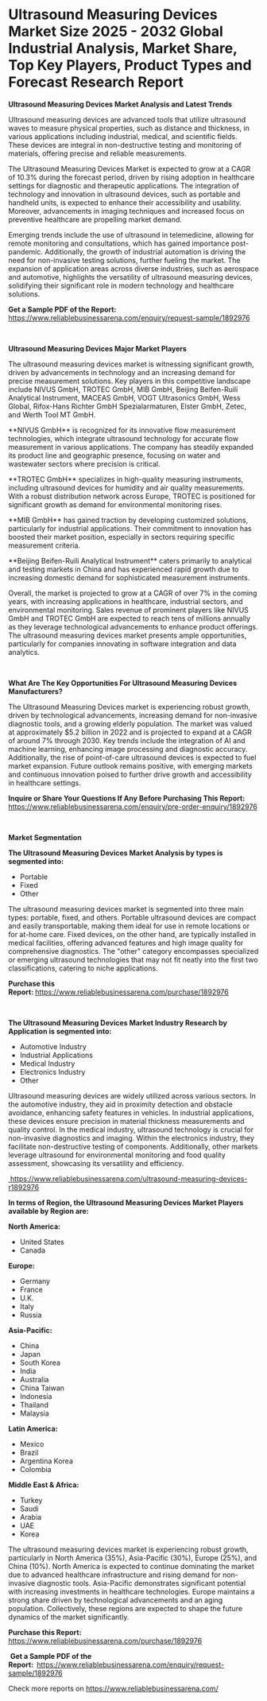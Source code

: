 <p><h1>Ultrasound Measuring Devices Market Size 2025 - 2032 Global Industrial Analysis, Market Share, Top Key Players, Product Types and Forecast Research Report</h1></p><p><strong>Ultrasound Measuring Devices Market Analysis and Latest Trends</strong></p>
<p><p>Ultrasound measuring devices are advanced tools that utilize ultrasound waves to measure physical properties, such as distance and thickness, in various applications including industrial, medical, and scientific fields. These devices are integral in non-destructive testing and monitoring of materials, offering precise and reliable measurements.</p><p>The Ultrasound Measuring Devices Market is expected to grow at a CAGR of 10.3% during the forecast period, driven by rising adoption in healthcare settings for diagnostic and therapeutic applications. The integration of technology and innovation in ultrasound devices, such as portable and handheld units, is expected to enhance their accessibility and usability. Moreover, advancements in imaging techniques and increased focus on preventive healthcare are propelling market demand.</p><p>Emerging trends include the use of ultrasound in telemedicine, allowing for remote monitoring and consultations, which has gained importance post-pandemic. Additionally, the growth of industrial automation is driving the need for non-invasive testing solutions, further fueling the market. The expansion of application areas across diverse industries, such as aerospace and automotive, highlights the versatility of ultrasound measuring devices, solidifying their significant role in modern technology and healthcare solutions.</p></p>
<p><strong>Get a Sample PDF of the Report:&nbsp;</strong> <a href="https://www.reliablebusinessarena.com/enquiry/request-sample/1892976?utm_campaign=2003&utm_medium=2&utm_source=Github&utm_content=ia&utm_term=14012025&utm_id=ultrasound-measuring-devices">https://www.reliablebusinessarena.com/enquiry/request-sample/1892976</a></p>
<p>&nbsp;</p>
<p><strong>Ultrasound Measuring Devices Major Market Players</strong></p>
<p><p>The ultrasound measuring devices market is witnessing significant growth, driven by advancements in technology and an increasing demand for precise measurement solutions. Key players in this competitive landscape include NIVUS GmbH, TROTEC GmbH, MIB GmbH, Beijing Beifen-Ruili Analytical Instrument, MACEAS GmbH, VOGT Ultrasonics GmbH, Wess Global, Rifox-Hans Richter GmbH Spezialarmaturen, Elster GmbH, Zetec, and Werth Tool MT GmbH.</p><p>**NIVUS GmbH** is recognized for its innovative flow measurement technologies, which integrate ultrasound technology for accurate flow measurement in various applications. The company has steadily expanded its product line and geographic presence, focusing on water and wastewater sectors where precision is critical.</p><p>**TROTEC GmbH** specializes in high-quality measuring instruments, including ultrasound devices for humidity and air quality measurements. With a robust distribution network across Europe, TROTEC is positioned for significant growth as demand for environmental monitoring rises.</p><p>**MIB GmbH** has gained traction by developing customized solutions, particularly for industrial applications. Their commitment to innovation has boosted their market position, especially in sectors requiring specific measurement criteria.</p><p>**Beijing Beifen-Ruili Analytical Instrument** caters primarily to analytical and testing markets in China and has experienced rapid growth due to increasing domestic demand for sophisticated measurement instruments.</p><p>Overall, the market is projected to grow at a CAGR of over 7% in the coming years, with increasing applications in healthcare, industrial sectors, and environmental monitoring. Sales revenue of prominent players like NIVUS GmbH and TROTEC GmbH are expected to reach tens of millions annually as they leverage technological advancements to enhance product offerings. The ultrasound measuring devices market presents ample opportunities, particularly for companies innovating in software integration and data analytics.</p></p>
<p>&nbsp;</p>
<p><strong>What Are The Key Opportunities For Ultrasound Measuring Devices Manufacturers?</strong></p>
<p><p>The Ultrasound Measuring Devices market is experiencing robust growth, driven by technological advancements, increasing demand for non-invasive diagnostic tools, and a growing elderly population. The market was valued at approximately $5.2 billion in 2022 and is projected to expand at a CAGR of around 7% through 2030. Key trends include the integration of AI and machine learning, enhancing image processing and diagnostic accuracy. Additionally, the rise of point-of-care ultrasound devices is expected to fuel market expansion. Future outlook remains positive, with emerging markets and continuous innovation poised to further drive growth and accessibility in healthcare settings.</p></p>
<p><strong>Inquire or Share Your Questions If Any Before Purchasing This Report:</strong> <a href="https://www.reliablebusinessarena.com/enquiry/pre-order-enquiry/1892976?utm_campaign=2003&utm_medium=2&utm_source=Github&utm_content=ia&utm_term=14012025&utm_id=ultrasound-measuring-devices">https://www.reliablebusinessarena.com/enquiry/pre-order-enquiry/1892976</a></p>
<p>&nbsp;</p>
<p><strong>Market Segmentation</strong></p>
<p><strong>The Ultrasound Measuring Devices Market Analysis by types is segmented into:</strong></p>
<p><ul><li>Portable</li><li>Fixed</li><li>Other</li></ul></p>
<p><p>The ultrasound measuring devices market is segmented into three main types: portable, fixed, and others. Portable ultrasound devices are compact and easily transportable, making them ideal for use in remote locations or for at-home care. Fixed devices, on the other hand, are typically installed in medical facilities, offering advanced features and high image quality for comprehensive diagnostics. The "other" category encompasses specialized or emerging ultrasound technologies that may not fit neatly into the first two classifications, catering to niche applications.</p></p>
<p><strong>Purchase this Report:&nbsp;</strong><a href="https://www.reliablebusinessarena.com/purchase/1892976?utm_campaign=2003&utm_medium=2&utm_source=Github&utm_content=ia&utm_term=14012025&utm_id=ultrasound-measuring-devices">https://www.reliablebusinessarena.com/purchase/1892976</a></p>
<p>&nbsp;</p>
<p><strong>The Ultrasound Measuring Devices Market Industry Research by Application is segmented into:</strong></p>
<p><ul><li>Automotive Industry</li><li>Industrial Applications</li><li>Medical Industry</li><li>Electronics Industry</li><li>Other</li></ul></p>
<p><p>Ultrasound measuring devices are widely utilized across various sectors. In the automotive industry, they aid in proximity detection and obstacle avoidance, enhancing safety features in vehicles. In industrial applications, these devices ensure precision in material thickness measurements and quality control. In the medical industry, ultrasound technology is crucial for non-invasive diagnostics and imaging. Within the electronics industry, they facilitate non-destructive testing of components. Additionally, other markets leverage ultrasound for environmental monitoring and food quality assessment, showcasing its versatility and efficiency.</p></p>
<p><a href="https://www.reliablebusinessarena.com/ultrasound-measuring-devices-r1892976?utm_campaign=2003&utm_medium=2&utm_source=Github&utm_content=ia&utm_term=14012025&utm_id=ultrasound-measuring-devices">&nbsp;https://www.reliablebusinessarena.com/ultrasound-measuring-devices-r1892976</a></p>
<p><strong>In terms of Region, the Ultrasound Measuring Devices Market Players available by Region are:</strong></p>
<p>
    <p> <strong> North America: </strong>
        <ul>
            <li>United States</li>
            <li>Canada</li>
        </ul>
        </p> 
    <p> <strong> Europe: </strong>
        <ul>
            <li>Germany</li>
            <li>France</li>
            <li>U.K.</li>
            <li>Italy</li>
            <li>Russia</li>
        </ul>
        </p> 
    <p> <strong> Asia-Pacific: </strong>
        <ul>
            <li>China</li>
            <li>Japan</li>
            <li>South Korea</li>
            <li>India</li>
            <li>Australia</li>
            <li>China Taiwan</li>
            <li>Indonesia</li>
            <li>Thailand</li>
            <li>Malaysia</li>
        </ul>
        </p> 
    <p> <strong> Latin America: </strong>
        <ul>
            <li>Mexico</li>
            <li>Brazil</li>
            <li>Argentina Korea</li>
            <li>Colombia</li>
        </ul>
        </p> 
    <p> <strong> Middle East & Africa: </strong>
        <ul>
            <li>Turkey</li>
            <li>Saudi</li>
            <li>Arabia</li>
            <li>UAE</li>
            <li>Korea</li>
        </ul>
    </p>
    </p>
<p><p>The ultrasound measuring devices market is experiencing robust growth, particularly in North America (35%), Asia-Pacific (30%), Europe (25%), and China (10%). North America is expected to continue dominating the market due to advanced healthcare infrastructure and rising demand for non-invasive diagnostic tools. Asia-Pacific demonstrates significant potential with increasing investments in healthcare technologies. Europe maintains a strong share driven by technological advancements and an aging population. Collectively, these regions are expected to shape the future dynamics of the market significantly.</p></p>
<p><strong>Purchase this Report: </strong><a href="https://www.reliablebusinessarena.com/purchase/1892976?utm_campaign=2003&utm_medium=2&utm_source=Github&utm_content=ia&utm_term=14012025&utm_id=ultrasound-measuring-devices">https://www.reliablebusinessarena.com/purchase/1892976</a></p>
<p>&nbsp;<strong>Get a Sample PDF of the Report:&nbsp;&nbsp;</strong><a href="https://www.reliablebusinessarena.com/enquiry/request-sample/1892976?utm_campaign=2003&utm_medium=2&utm_source=Github&utm_content=ia&utm_term=14012025&utm_id=ultrasound-measuring-devices">https://www.reliablebusinessarena.com/enquiry/request-sample/1892976</a></p>
<p><strong></strong></p>
<p>Check more reports on <a href="https://www.reliablebusinessarena.com/?utm_campaign=2003&utm_medium=2&utm_source=Github&utm_content=ia&utm_term=14012025&utm_id=ultrasound-measuring-devices">https://www.reliablebusinessarena.com/</a></p>
